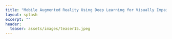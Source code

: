 ```yaml
---
title: "Mobile Augmented Reality Using Deep Learning for Visually Impaired People"
layout: splash
excerpt: ""
header:
  teaser: assets/images/teaser15.jpeg
---
```

